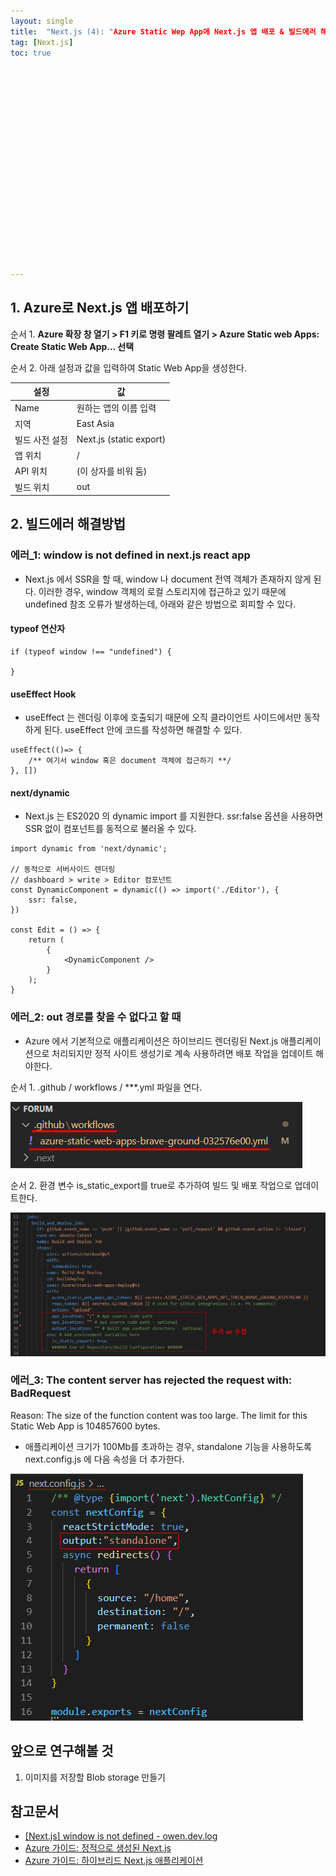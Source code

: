 ```yaml
---
layout: single
title:  "Next.js (4): "Azure Static Wep App에 Next.js 앱 배포 & 빌드에러 해결방법"
tag: [Next.js]
toc: true 




















---
```


## 1. Azure로 Next.js 앱 배포하기

순서 1. **Azure 확장 창 열기 > F1 키로 명령 팔레트 열기 > Azure Static web Apps: Create Static Web App... 선택**



순서 2. 아래 설정과 값을 입력하여 Static Web App을 생성한다.

| **설정**       | 값                      |
| -------------- | ----------------------- |
| Name           | 원하는 앱의 이름 입력   |
| 지역           | East Asia               |
| 빌드 사전 설정 | Next.js (static export) |
| 앱 위치        | /                       |
| API 위치       | (이 상자를 비워 둠)     |
| 빌드 위치      | out                     |





## 2.  빌드에러 해결방법

### 에러_1: window is not defined in next.js react app 

- Next.js 에서 SSR을 할 때, window 나 document 전역 객체가 존재하지 않게 된다. 이러한 경우, window 객체의 로컬 스토리지에 접근하고 있기 때문에 undefined 참조 오류가 발생하는데, 아래와 같은 방법으로 회피할 수 있다.

#### typeof 연산자

```react
if (typeof window !== "undefined") {

}
```





#### useEffect Hook

- useEffect 는 렌더링 이후에 호출되기 때문에 오직 클라이언트 사이드에서만 동작하게 된다. useEffect 안에 코드를 작성하면 해결할 수 있다.

```react
useEffect(()=> {
	/** 여기서 window 혹은 document 객체에 접근하기 **/
}, [])
```





#### next/dynamic

- Next.js 는 ES2020 의 dynamic import 를 지원한다. ssr:false 옵션을 사용하면 SSR 없이 컴포넌트를 동적으로 불러올 수 있다.

```react
import dynamic from 'next/dynamic';

// 동적으로 서버사이드 렌더링
// dashboard > write > Editor 컴포넌트
const DynamicComponent = dynamic(() => import('./Editor'), {
    ssr: false,
})

const Edit = () => {
    return (
    	{
        	<DynamicComponent />
        }
    );
}
```









### 에러_2:  out 경로를 찾을 수 없다고 할 때

- Azure 에서 기본적으로 애플리케이션은 하이브리드 렌더링된 Next.js 애플리케이션으로 처리되지만 정적 사이트 생성기로 계속 사용하려면 배포 작업을 업데이트 해야한다.

순서 1. .github / workflows / ***.yml 파일을 연다.

![image-20230508140710088](../images/2023-05-03-a13/image-20230508140710088.png)





순서 2. 환경 변수 is_static_export를 true로 추가하여 빌드 및 배포 작업으로 업데이트한다.

![image-20230508140919195](../images/2023-05-03-a13/image-20230508140919195.png)









### 에러_3:  The content server has rejected the request with: BadRequest
Reason: The size of the function content was too large. The limit for this Static Web App is 104857600 bytes.

- 애플리케이션 크기가 100Mb를 초과하는 경우, standalone 기능을 사용하도록 next.config.js 에 다음 속성을 더 추가한다.

![image-20230508141409274](../images/2023-05-03-a13/image-20230508141409274.png)









## 앞으로 연구해볼 것

1. 이미지를 저장할 Blob storage 만들기









## 참고문서

- [[Next.js] window is not defined - owen.dev.log](https://handhand.tistory.com/272)
- [Azure 가이드: 정적으로 생성된 Next.js](https://learn.microsoft.com/ko-kr/azure/static-web-apps/deploy-nextjs-static-export?tabs=github-actions)
- [Azure 가이드: 하이브리드 Next.js 애플리케이션](https://learn.microsoft.com/ko-kr/azure/static-web-apps/deploy-nextjs-hybrid)
